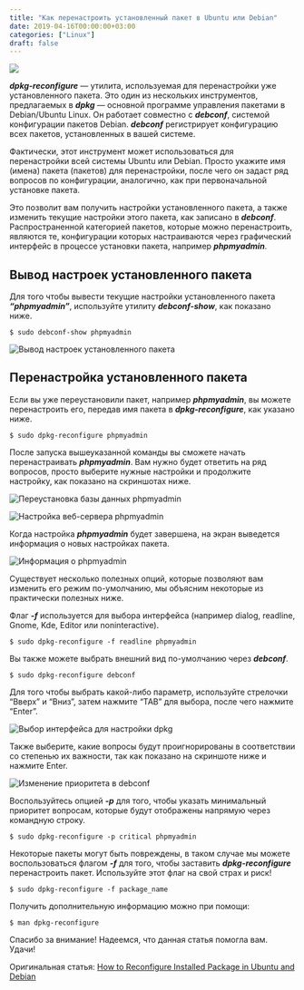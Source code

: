 ```yaml
---
title: "Как перенастроить установленный пакет в Ubuntu или Debian"
date: 2019-04-16T00:00:00+03:00
categories: ["Linux"]
draft: false
---
```


![](/posts/как-перенастроить-установленный-пак/shapka6-2.jpg)

**_dpkg-reconfigure_** — утилита, используемая для перенастройки уже установленного пакета. Это один из нескольких
инструментов, предлагаемых в **_dpkg_** — основной программе управления пакетами в Debian/Ubuntu Linux. Он работает
совместно с **_debconf_**, системой конфигурации пакетов Debian. **_debconf_** регистрирует конфигурацию всех пакетов,
установленных в вашей системе.

Фактически, этот инструмент может использоваться для перенастройки всей системы Ubuntu или Debian. Просто укажите имя
(имена) пакета (пакетов) для перенастройки, после чего он задаст ряд вопросов по конфигурации, аналогично, как при
первоначальной установке пакета.

Это позволит вам получить настройки установленного пакета, а также изменить текущие настройки этого пакета, как записано
в **_debconf_**. Распространенной категорией пакетов, которые можно перенастроить, являются те, конфигурации которых
настраиваются через графический интерфейс в процессе установки пакета, например **_phpmyadmin_**.

## Вывод настроек установленного пакета

Для того чтобы вывести текущие настройки установленного пакета **_“phpmyadmin”_**, используйте утилиту
**_debconf-show_**, как показано ниже.

```
$ sudo debconf-show phpmyadmin
```

![Вывод настроек установленного пакета](https://www.tecmint.com/wp-content/uploads/2018/09/View-Installed-Package-Configurations.png)

## Перенастройка установленного пакета

Если вы уже переустановили пакет, например **_phpmyadmin_**, вы можете перенастроить его, передав имя пакета в
**_dpkg-reconfigure_**, как указано ниже.

```
$ sudo dpkg-reconfigure phpmyadmin
```

После запуска вышеуказанной команды вы сможете начать перенастраивать **_phpmyadmin_**. Вам нужно будет ответить на ряд
вопросов, просто выберите нужные настройки и продолжите настройку, как показано на скриншотах ниже.

![Переустановка базы данных phpmyadmin](https://www.tecmint.com/wp-content/uploads/2018/09/Reinstall-Database-for-PhpMyAdmin.png)

![Настройка веб-сервера phpmyadmin](https://www.tecmint.com/wp-content/uploads/2018/09/Configure-Web-Server-for-PhpMyAdmin.png)

Когда настройка **_phpmyadmin_** будет завершена, на экран выведется информация о новых настройках пакета.

![Информация о phpmyadmin](https://www.tecmint.com/wp-content/uploads/2018/09/PhpMyAdmin-Information.png)

Существует несколько полезных опций, которые позволяют вам изменить его режим по-умолчанию, мы объясним некоторые из
практически полезных ниже.

Флаг **_-f_** используется для выбора интерфейса (например dialog, readline, Gnome, Kde, Editor или noninteractive).

```
$ sudo dpkg-reconfigure -f readline phpmyadmin
```

Вы также можете выбрать внешний вид по-умолчанию через **_debconf_**.

```
$ sudo dpkg-reconfigure debconf
```

Для того чтобы выбрать какой-либо параметр, используйте стрелочки “Вверх” и “Вниз”, затем нажмите “TAB” для выбора,
после чего нажмите “Enter”.

![Выбор интерфейса для настройки dpkg](https://www.tecmint.com/wp-content/uploads/2018/09/Change-dpkg-reconfigure-Frontend.png)

Также выберите, какие вопросы будут проигнорированы в соответствии со степенью их важности, так как показано на
скриншоте ниже и нажмите Enter.

![Изменение приоритета в debconf](https://www.tecmint.com/wp-content/uploads/2018/09/Change-Debconf-Priority.png)

Воспользуйтесь опцией **_-p_** для того, чтобы указать минимальный приоритет вопросам, которые будут отображены напрямую
через командную строку.

```
$ sudo dpkg-reconfigure -p critical phpmyadmin
```

Некоторые пакеты могут быть повреждены, в таком случае мы можете воспользоваться флагом **_-f_** для того, чтобы заставить
**_dpkg-reconfigure_** перенастроить пакет. Используйте этот флаг на свой страх и риск!

```
$ sudo dpkg-reconfigure -f package_name
```

Получить дополнительную информацию можно при помощи:

```
$ man dpkg-reconfigure
```

Спасибо за внимание! Надеемся, что данная статья помогла вам. Удачи!

Оригинальная статья: [How to Reconfigure Installed Package in Ubuntu and Debian](https://www.tecmint.com/dpkg-reconfigure-installed-package-in-ubuntu-debian/)
